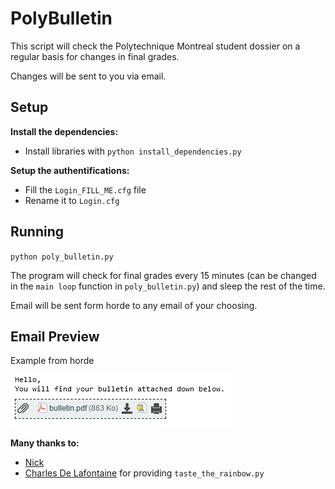 # **PolyBulletin**

This script will check the Polytechnique Montreal student dossier on a regular basis for changes in final grades.

Changes will be sent to you via email.

## **Setup**

**Install the dependencies:**

- Install libraries with `python install_dependencies.py`

**Setup the authentifications:**

- Fill the `Login_FILL_ME.cfg` file
- Rename it to `Login.cfg`

## **Running**

`python poly_bulletin.py`

The program will check for final grades every 15 minutes (can be changed in the `main loop` function in `poly_bulletin.py`) and sleep the rest of the time.

Email will be sent form horde to any email of your choosing.

## **Email Preview**

Example from horde

![Alt text](update_message.png "update message")

**Many thanks to:**

* [Nick]
* [Charles De Lafontaine] for providing `taste_the_rainbow.py`


[Nick]:https://github.com/niroyb
[Charles De Lafontaine]:https://github.com/DaddyChucky